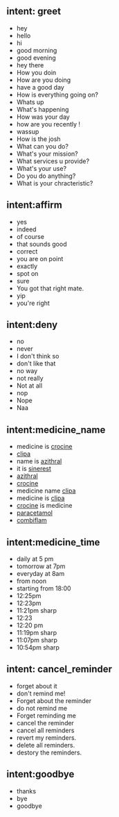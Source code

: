 ## intent: greet
- hey
- hello
- hi
- good morning
- good evening
- hey there
- How you doin
- How are you doing
- have a good day
- How is everything going on?
- Whats up
- What's happening
- How was your day
- how are you recently !
- wassup
- How is the josh
- What can you do?
- What's your mission?
- What services u provide?
- What's your use?
- Do you do anything?
- What is your chracteristic?


## intent:affirm
- yes
- indeed
- of course
- that sounds good
- correct
- you are on point
- exactly
- spot on
- sure
- You got that right mate.
- yip
- you're right

## intent:deny
- no
- never
- I don't think so
- don't like that
- no way
- not really
- Not at all
- nop
- Nope
- Naa

## intent:medicine_name
- medicine is [crocine](medicine_name)
- [clipa](medicine_name)
- name is [azithral](medicine_name)
- it is [sinerest](medicine_name)
- [azithral](medicine_name)
- [crocine](medicine_name)
- medicine name [clipa](medicine_name)
- medicine is [clipa](medicine_name)
- [crocine](medicine_name) is medicine
- [paracetamol](medicine_name)
- [combiflam](medicine_name)

## intent:medicine_time
- daily at 5 pm
- tomorrow at 7pm
- everyday at 8am
- from noon
- starting from 18:00
- 12:25pm
- 12:23pm
- 11:21pm sharp
- 12:23
- 12:20 pm
- 11:19pm sharp
- 11:07pm sharp
- 10:54pm sharp

## intent: cancel_reminder
- forget about it
- don't remind me!
- Forget about the reminder
- do not remind me
- Forget reminding me
- cancel the reminder
- cancel all reminders
- revert my reminders.
- delete all reminders.
- destory the reminders.

## intent:goodbye
- thanks
- bye
- goodbye
